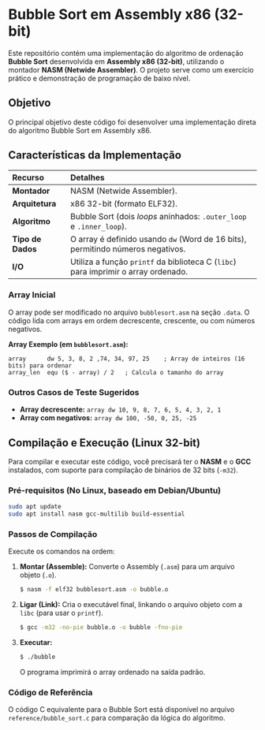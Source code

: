 # Bubble Sort em Assembly x86 (32-bit)

Este repositório contém uma implementação do algoritmo de ordenação **Bubble Sort** desenvolvida em **Assembly x86 (32-bit)**, utilizando o montador **NASM (Netwide Assembler)**. O projeto serve como um exercício prático e demonstração de programação de baixo nível.

##  Objetivo

O principal objetivo deste código foi desenvolver uma implementação direta do algoritmo Bubble Sort em Assembly x86.

##  Características da Implementação

| Recurso | Detalhes |
| :--- | :--- |
| **Montador** | NASM (Netwide Assembler). |
| **Arquitetura** | x86 32-bit (formato ELF32). |
| **Algoritmo** | Bubble Sort (dois *loops* aninhados: `.outer_loop` e `.inner_loop`). |
| **Tipo de Dados** | O array é definido usando `dw` (Word de 16 bits), permitindo números negativos. |
| **I/O** | Utiliza a função `printf` da biblioteca C (`libc`) para imprimir o array ordenado. |

### Array Inicial

O array pode ser modificado no arquivo `bubblesort.asm` na seção `.data`. O código lida com arrays em ordem decrescente, crescente, ou com números negativos.

**Array Exemplo (em `bubblesort.asm`):**
```assembly
array      dw 5, 3, 8, 2 ,74, 34, 97, 25    ; Array de inteiros (16 bits) para ordenar
array_len  equ ($ - array) / 2   ; Calcula o tamanho do array
```


### Outros Casos de Teste Sugeridos

* **Array decrescente:** `array dw 10, 9, 8, 7, 6, 5, 4, 3, 2, 1`
* **Array com negativos:** `array dw 100, -50, 0, 25, -25`

## Compilação e Execução (Linux 32-bit)

Para compilar e executar este código, você precisará ter o **NASM** e o **GCC** instalados, com suporte para compilação de binários de 32 bits (`-m32`).

### Pré-requisitos (No Linux, baseado em Debian/Ubuntu)

```bash
sudo apt update
sudo apt install nasm gcc-multilib build-essential
```
### Passos de Compilação

Execute os comandos na ordem:

1.  **Montar (Assemble):** Converte o Assembly (`.asm`) para um arquivo objeto (`.o`).
    ```bash
    $ nasm -f elf32 bubblesort.asm -o bubble.o
    ```
2.  **Ligar (Link):** Cria o executável final, linkando o arquivo objeto com a `libc` (para usar o `printf`).
    ```bash
    $ gcc -m32 -no-pie bubble.o -o bubble -fno-pie
    ```
3.  **Executar:**
    ```bash
    $ ./bubble
    ```
    O programa imprimirá o array ordenado na saída padrão.

### Código de Referência

O código C equivalente para o Bubble Sort está disponível no arquivo `reference/bubble_sort.c` para comparação da lógica do algoritmo.
